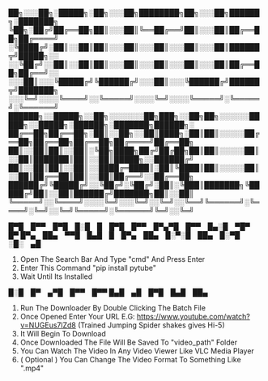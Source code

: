 
██╗░░░██╗░█████╗░██╗░░░██╗████████╗██╗░░░██╗██████╗░███████╗
╚██╗░██╔╝██╔══██╗██║░░░██║╚══██╔══╝██║░░░██║██╔══██╗██╔════╝
░╚████╔╝░██║░░██║██║░░░██║░░░██║░░░██║░░░██║██████╦╝█████╗░░
░░╚██╔╝░░██║░░██║██║░░░██║░░░██║░░░██║░░░██║██╔══██╗██╔══╝░░
░░░██║░░░╚█████╔╝╚██████╔╝░░░██║░░░╚██████╔╝██████╦╝███████╗
░░░╚═╝░░░░╚════╝░░╚═════╝░░░░╚═╝░░░░╚═════╝░╚═════╝░╚══════╝
██████╗░░█████╗░░██╗░░░░░░░██╗███╗░░██╗██╗░░░░░░█████╗░░█████╗░██████╗░███████╗██████╗░
██╔══██╗██╔══██╗░██║░░██╗░░██║████╗░██║██║░░░░░██╔══██╗██╔══██╗██╔══██╗██╔════╝██╔══██╗
██║░░██║██║░░██║░╚██╗████╗██╔╝██╔██╗██║██║░░░░░██║░░██║███████║██║░░██║█████╗░░██████╔╝
██║░░██║██║░░██║░░████╔═████║░██║╚████║██║░░░░░██║░░██║██╔══██║██║░░██║██╔══╝░░██╔══██╗
██████╔╝╚█████╔╝░░╚██╔╝░╚██╔╝░██║░╚███║███████╗╚█████╔╝██║░░██║██████╔╝███████╗██║░░██║
╚═════╝░░╚════╝░░░░╚═╝░░░╚═╝░░╚═╝░░╚══╝╚══════╝░╚════╝░╚═╝░░╚═╝╚═════╝░╚══════╝╚═╝░░╚═╝






█▀█ █▀▀ █▀█ █░█ █ █▀█ █▀▀ █▀▄▀█ █▀▀ █▄░█ ▀█▀ █▀
█▀▄ ██▄ ▀▀█ █▄█ █ █▀▄ ██▄ █░▀░█ ██▄ █░▀█ ░█░ ▄█

1. Open The Search Bar And Type "cmd" And Press Enter
2. Enter This Command "pip install pytube"
3. Wait Until Its Installed



█░█ █▀ ▄▀█ █▀▀ █▀▀
█▄█ ▄█ █▀█ █▄█ ██▄

1. Run The Downloader By Double Clicking The Batch File
2. Once Opened Enter Your URL E.G: https://www.youtube.com/watch?v=NUGEus7lZd8 (Trained Jumping Spider shakes gives Hi-5)
3. It Will Begin To Download
4. Once Downloaded The File Will Be Saved To "video_path" Folder
5. You Can Watch The Video In Any Video Viewer Like VLC Media Player
6. ( Optional ) You Can Change The Video Format To Something Like ".mp4"
